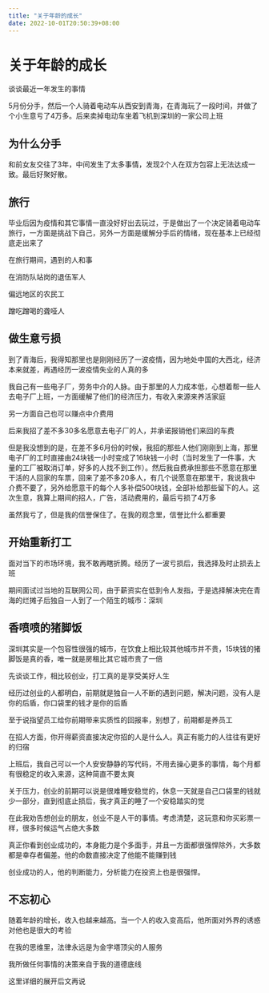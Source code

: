 ```yaml
---
title: "关于年龄的成长"
date: 2022-10-01T20:50:39+08:00
---
```


# 关于年龄的成长

谈谈最近一年发生的事情

5月份分手，然后一个人骑着电动车从西安到青海，在青海玩了一段时间，并做了个小生意亏了4万多。后来卖掉电动车坐着飞机到深圳的一家公司上班

## 为什么分手

和前女友交往了3年，中间发生了太多事情，发现2个人在双方包容上无法达成一致。最后好聚好散。

## 旅行

毕业后因为疫情和其它事情一直没好好出去玩过，于是做出了一个决定骑着电动车旅行，一方面是挑战下自己，另外一方面是缓解分手后的情绪，现在基本上已经彻底走出来了

在旅行期间，遇到的人和事

在消防队站岗的退伍军人

偏远地区的农民工

蹭吃蹭喝的聋哑人

## 做生意亏损

到了青海后，我得知那里也是刚刚经历了一波疫情，因为地处中国的大西北，经济本来就差，再遇经历一波疫情失业的人真的多

我自己有一些电子厂，劳务中介的人脉。由于那里的人力成本低，心想着帮一些人去电子厂上班，一方面缓解了他们的经济压力，有收入来源来养活家庭

另一方面自己也可以赚点中介费用

后来我招了差不多30多名愿意去电子厂的人，并承诺报销他们来回的车费

但是我没想到的是，在差不多6月份的时候，我招的那些人他们刚刚到上海，那里电子厂的工时直接由24块钱一小时变成了16块钱一小时（当时发生了一件事，大量的工厂被取消订单，好多的人找不到工作）。然后我自费承担那些不愿意在那里干活的人回家的车票，回来了差不多20多人，有几个说愿意在那里干，我说我中介费不要了，另外给愿意干的每个人多补偿500块钱，全部补给那些留下的人。这次生意，我算上期间的招人，广告，活动费用的，最后亏损了4万多

虽然我亏了，但是我的信誉保住了。在我的观念里，信誉比什么都重要

## 开始重新打工

面对当下的市场环境，我不敢再瞎折腾。经历了一波亏损后，我选择及时止损去上班

期间面试过当地的互联网公司，由于薪资实在低到令人发指，于是选择解决完在青海的烂摊子后独自一人到了一个陌生的城市：深圳

## 香喷喷的猪脚饭

深圳其实是一个包容性很强的城市，在饮食上相比较其他城市并不贵，15块钱的猪脚饭是真的香，唯一就是房租比其它城市贵了一倍

先谈谈工作，相比较创业，打工真的是享受美好人生

经历过创业的人都明白，前期就是独自一人不断的遇到问题，解决问题，没有人是你的后盾，你口袋里的钱才是你的后盾

至于说指望员工给你前期带来实质性的回报率，别想了，前期都是养员工

在招人方面，你开得薪资直接决定你招的人是什么人。真正有能力的人往往有更好的归宿

上班后，我自己可以一个人安安静静的写代码，不用去操心更多的事情，每个月都有很稳定的收入来源，这种简直不要太爽

关于压力，创业的前期可以说是很难睡安稳觉的，休息一天就是自己口袋里的钱就少一部分，直到彻底止损后，我才真正的睡了一个安稳踏实的觉

在此我劝告想创业的朋友，创业不是人干的事情。考虑清楚，这玩意和你买彩票一样，很多时候运气占绝大多数

真正你看到创业成功的，本身能力是个多面手，并且一方面都很强悍除外，大多数都是幸存者偏差。他的命数直接决定了他能不能赚到钱

创业成功的人，他的判断能力，分析能力在投资上也是很强悍。

## 不忘初心

随着年龄的增长，收入也越来越高。当一个人的收入变高后，他所面对外界的诱惑对他也是很大的考验

在我的思维里，法律永远是为金字塔顶尖的人服务

我所做任何事情的决策来自于我的道德底线

这里详细的展开后文再说